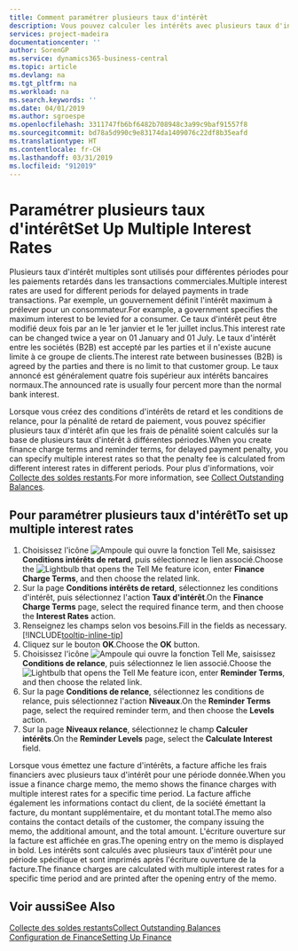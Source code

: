 ```yaml
---
title: Comment paramétrer plusieurs taux d'intérêt
description: Vous pouvez calculer les intérêts avec plusieurs taux d'intérêts pour une période donnée. Le calcul des intérêts ressemble à tous les intérêts financiers, avec une variation uniquement du taux d'intérêt pour une période donnée.
services: project-madeira
documentationcenter: ''
author: SorenGP
ms.service: dynamics365-business-central
ms.topic: article
ms.devlang: na
ms.tgt_pltfrm: na
ms.workload: na
ms.search.keywords: ''
ms.date: 04/01/2019
ms.author: sgroespe
ms.openlocfilehash: 3311747fb6bf6482b708948c3a99c9baf91557f8
ms.sourcegitcommit: bd78a5d990c9e83174da1409076c22df8b35eafd
ms.translationtype: HT
ms.contentlocale: fr-CH
ms.lasthandoff: 03/31/2019
ms.locfileid: "912019"
---
```

# <a name="set-up-multiple-interest-rates"></a><span data-ttu-id="11777-104">Paramétrer plusieurs taux d'intérêt</span><span class="sxs-lookup"><span data-stu-id="11777-104">Set Up Multiple Interest Rates</span></span>
<span data-ttu-id="11777-105">Plusieurs taux d'intérêt multiples sont utilisés pour différentes périodes pour les paiements retardés dans les transactions commerciales.</span><span class="sxs-lookup"><span data-stu-id="11777-105">Multiple interest rates are used for different periods for delayed payments in trade transactions.</span></span> <span data-ttu-id="11777-106">Par exemple, un gouvernement définit l'intérêt maximum à prélever pour un consommateur.</span><span class="sxs-lookup"><span data-stu-id="11777-106">For example, a government specifies the maximum interest to be levied for a consumer.</span></span> <span data-ttu-id="11777-107">Ce taux d'intérêt peut être modifié deux fois par an le 1er janvier et le 1er juillet inclus.</span><span class="sxs-lookup"><span data-stu-id="11777-107">This interest rate can be changed twice a year on 01 January and 01 July.</span></span> <span data-ttu-id="11777-108">Le taux d'intérêt entre les sociétés (B2B) est accepté par les parties et il n'existe aucune limite à ce groupe de clients.</span><span class="sxs-lookup"><span data-stu-id="11777-108">The interest rate between businesses (B2B) is agreed by the parties and there is no limit to that customer group.</span></span> <span data-ttu-id="11777-109">Le taux annoncé est généralement quatre fois supérieur aux intérêts bancaires normaux.</span><span class="sxs-lookup"><span data-stu-id="11777-109">The announced rate is usually four percent more than the normal bank interest.</span></span>

<span data-ttu-id="11777-110">Lorsque vous créez des conditions d'intérêts de retard et les conditions de relance, pour la pénalité de retard de paiement, vous pouvez spécifier plusieurs taux d'intérêt afin que les frais de pénalité soient calculés sur la base de plusieurs taux d'intérêt à différentes périodes.</span><span class="sxs-lookup"><span data-stu-id="11777-110">When you create finance charge terms and reminder terms, for delayed payment penalty, you can specify multiple interest rates so that the penalty fee is calculated from different interest rates in different periods.</span></span> <span data-ttu-id="11777-111">Pour plus d'informations, voir [Collecte des soldes restants](receivables-collect-outstanding-balances.md).</span><span class="sxs-lookup"><span data-stu-id="11777-111">For more information, see [Collect Outstanding Balances](receivables-collect-outstanding-balances.md).</span></span>

## <a name="to-set-up-multiple-interest-rates"></a><span data-ttu-id="11777-112">Pour paramétrer plusieurs taux d'intérêt</span><span class="sxs-lookup"><span data-stu-id="11777-112">To set up multiple interest rates</span></span>  
1.  <span data-ttu-id="11777-113">Choisissez l'icône ![Ampoule qui ouvre la fonction Tell Me](media/ui-search/search_small.png "Dites-moi ce que vous voulez faire"), saisissez **Conditions intérêts de retard**, puis sélectionnez le lien associé.</span><span class="sxs-lookup"><span data-stu-id="11777-113">Choose the ![Lightbulb that opens the Tell Me feature](media/ui-search/search_small.png "Tell me what you want to do") icon, enter **Finance Charge Terms**, and then choose the related link.</span></span>  
2.  <span data-ttu-id="11777-114">Sur la page **Conditions intérêts de retard**, sélectionnez les conditions d'intérêt, puis sélectionnez l'action **Taux d'intérêt**.</span><span class="sxs-lookup"><span data-stu-id="11777-114">On the **Finance Charge Terms** page, select the required finance term, and then choose the **Interest Rates** action.</span></span>  
3.  <span data-ttu-id="11777-115">Renseignez les champs selon vos besoins.</span><span class="sxs-lookup"><span data-stu-id="11777-115">Fill in the fields as necessary.</span></span> [!INCLUDE[tooltip-inline-tip](includes/tooltip-inline-tip_md.md)]
4.  <span data-ttu-id="11777-116">Cliquez sur le bouton **OK**.</span><span class="sxs-lookup"><span data-stu-id="11777-116">Choose the **OK** button.</span></span>  
5.  <span data-ttu-id="11777-117">Choisissez l'icône ![Ampoule qui ouvre la fonction Tell Me](media/ui-search/search_small.png "Dites-moi ce que vous voulez faire"), saisissez **Conditions de relance**, puis sélectionnez le lien associé.</span><span class="sxs-lookup"><span data-stu-id="11777-117">Choose the ![Lightbulb that opens the Tell Me feature](media/ui-search/search_small.png "Tell me what you want to do") icon, enter **Reminder Terms**, and then choose the related link.</span></span>  
6.  <span data-ttu-id="11777-118">Sur la page **Conditions de relance**, sélectionnez les conditions de relance, puis sélectionnez l'action **Niveaux**.</span><span class="sxs-lookup"><span data-stu-id="11777-118">On the **Reminder Terms** page, select the required reminder term, and then choose the **Levels** action.</span></span>  
7.  <span data-ttu-id="11777-119">Sur la page **Niveaux relance**, sélectionnez le champ **Calculer intérêts**.</span><span class="sxs-lookup"><span data-stu-id="11777-119">On the **Reminder Levels** page, select the **Calculate Interest** field.</span></span>  

<span data-ttu-id="11777-120">Lorsque vous émettez une facture d'intérêts, a facture affiche les frais financiers avec plusieurs taux d'intérêt pour une période donnée.</span><span class="sxs-lookup"><span data-stu-id="11777-120">When you issue a finance charge memo, the memo shows the finance charges with multiple interest rates for a specific time period.</span></span> <span data-ttu-id="11777-121">La facture affiche également les informations contact du client, de la société émettant la facture, du montant supplémentaire, et du montant total.</span><span class="sxs-lookup"><span data-stu-id="11777-121">The memo also contains the contact details of the customer, the company issuing the memo, the additional amount, and the total amount.</span></span> <span data-ttu-id="11777-122">L'écriture ouverture sur la facture est affichée en gras.</span><span class="sxs-lookup"><span data-stu-id="11777-122">The opening entry on the memo is displayed in bold.</span></span> <span data-ttu-id="11777-123">Les intérêts sont calculés avec plusieurs taux d'intérêt pour une période spécifique et sont imprimés après l'écriture ouverture de la facture.</span><span class="sxs-lookup"><span data-stu-id="11777-123">The finance charges are calculated with multiple interest rates for a specific time period and are printed after the opening entry of the memo.</span></span>  

## <a name="see-also"></a><span data-ttu-id="11777-124">Voir aussi</span><span class="sxs-lookup"><span data-stu-id="11777-124">See Also</span></span>  
[<span data-ttu-id="11777-125">Collecte des soldes restants</span><span class="sxs-lookup"><span data-stu-id="11777-125">Collect Outstanding Balances</span></span>](receivables-collect-outstanding-balances.md)  
[<span data-ttu-id="11777-126">Configuration de Finance</span><span class="sxs-lookup"><span data-stu-id="11777-126">Setting Up Finance</span></span>](finance-setup-finance.md)
